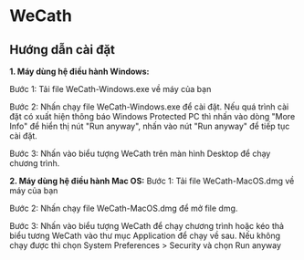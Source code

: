 # WeCath

## Hướng dẫn cài đặt
**1. Máy dùng hệ điều hành Windows:**

Bước 1: Tải file WeCath-Windows.exe về máy của bạn
  
Bước 2: Nhấn chạy file WeCath-Windows.exe để cài đặt. Nếu quá trình cài đặt có xuất hiện thông báo Windows Protected PC thì nhấn vào dòng "More Info" để hiển thị nút "Run anyway", nhấn vào nút "Run anyway" để tiếp tục cài đặt.
  
Bước 3: Nhấn vào biểu tượng WeCath trên màn hình Desktop để chạy chương trình.

**2. Máy dùng hệ điều hành Mac OS:**
Bước 1: Tải file WeCath-MacOS.dmg về máy của bạn
  
Bước 2: Nhấn chạy file WeCath-MacOS.dmg để mở file dmg.

Bước 3: Nhấn vào biểu tượng WeCath để chạy chương trình hoặc kéo thả biểu tương WeCath vào thư mục Application để chạy về sau. Nếu không chạy được thì chọn System Preferences > Security và chọn Run anyway
